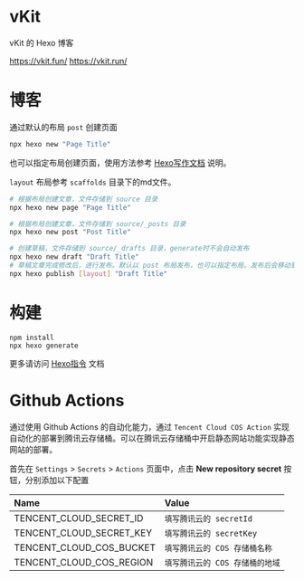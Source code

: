 # vKit
vKit 的 Hexo 博客

https://vkit.fun/
https://vkit.run/

# 博客


通过默认的布局 `post` 创建页面

```sh
npx hexo new "Page Title"
```

也可以指定布局创建页面，使用方法参考 [Hexo写作文档](https://hexo.io/zh-cn/docs/writing.html) 说明。

`layout` 布局参考 `scaffolds` 目录下的md文件。

```sh
# 根据布局创建文章，文件存储到 source 目录
npx hexo new page "Page Title"

# 根据布局创建文章，文件存储到 source/_posts 目录
npx hexo new post "Post Title"

# 创建草稿，文件存储到 source/_drafts 目录，generate时不会自动发布
npx hexo new draft "Draft Title"
# 草稿文章完成修改后，进行发布。默认以 post 布局发布，也可以指定布局。发布后会移动到对应布局的目录
npx hexo publish [layout] "Draft Title"
```


# 构建

```
npm install
npx hexo generate
```

更多请访问 [Hexo指令](https://hexo.io/zh-cn/docs/commands) 文档


# Github Actions

通过使用 Github Actions 的自动化能力，通过 `Tencent Cloud COS Action` 实现自动化的部署到腾讯云存储桶。可以在腾讯云存储桶中开启静态网站功能实现静态网站的部署。


首先在 `Settings` > `Secrets` > `Actions` 页面中，点击 **New repository secret** 按钮，分别添加以下配置


|Name|Value|
|:---|:---|
|TENCENT_CLOUD_SECRET_ID|`填写腾讯云的 secretId`|
|TENCENT_CLOUD_SECRET_KEY|`填写腾讯云的 secretKey`|
|TENCENT_CLOUD_COS_BUCKET|`填写腾讯云的 COS 存储桶名称`|
|TENCENT_CLOUD_COS_REGION|`填写腾讯云的 COS 存储桶的地域`|




